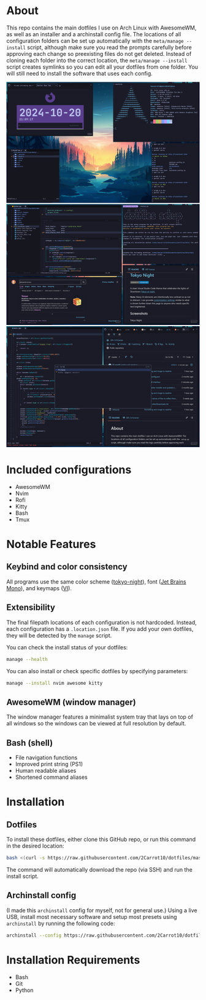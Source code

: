 # About
This repo contains the main dotfiles I use on Arch Linux with AwesomeWM, as well as an installer and a archinstall config file. The locations of all configuration folders can be set up automatically with the `meta/manage --install` script, although make sure you read the prompts carefully before approving each change so preexisting files do not get deleted. Instead of cloning each folder into the correct location, the `meta/manage --install` script creates symlinks so you can edit all your dotfiles from one folder. You will still need to install the software that uses each config. 

![Example Screenshot](READMEAssets/example1.png?raw=true)
![Example Screenshot](READMEAssets/example2.png?raw=true)
![Example Screenshot](READMEAssets/example3.png?raw=true)

# Included configurations
* AwesomeWM
* Nvim
* Rofi
* Kitty
* Bash
* Tmux

# Notable Features
## Keybind and color consistency
All programs use the same color scheme ([tokyo-night](https://github.com/tokyo-night/tokyo-night-vscode-theme)), font ([Jet Brains Mono](https://www.programmingfonts.org/#jetbrainsmono)), and keymaps ([VI](https://en.wikipedia.org/wiki/Vi_(text_editor))).

## Extensibility
The final filepath locations of each configuration is not hardcoded. Instead, each configuration has a `.location.json` file. If you add your own dotfiles, they will be detected by the `manage` script.

You can check the install status of your dotfiles:
```sh
manage --health
```
You can also install or check specific dotfiles by specifying parameters:
```sh
manage --install nvim awesome kitty
```

## AwesomeWM (window manager)
The window manager features a minimalist system tray that lays on top of all windows so the windows can be viewed at full resolution by default.

## Bash (shell) 
* File navigation functions
* Improved print string (PS1)
* Human readable aliases
* Shortened command aliases

# Installation
## Dotfiles
To install these dotfiles, either clone this GitHub repo, or run this command in the desired location:
```sh
bash <(curl -s https://raw.githubusercontent.com/2Carrot10/dotfiles/master/meta/download)
```
The command will automatically download the repo (via SSH) and run the install script.

## Archinstall config 
(I made this `archinstall` config for myself, not for general use.)
Using a live USB, install most necessary software and setup most presets using `archinstall` by running the following code:
```sh
archinstall --config https://raw.githubusercontent.com/2Carrot10/dotfiles/master/setup/archinstallConfig.json
```
# Installation Requirements
- Bash
- Git
- Python
